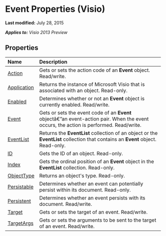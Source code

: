 
# Event Properties (Visio)

 **Last modified:** July 28, 2015

 _**Applies to:** Visio 2013 Preview_

## Properties



|**Name**|**Description**|
|:-----|:-----|
| [Action](dd776f54-051c-13c3-433e-299687203381.md)|Gets or sets the action code of an  **Event** object. Read/write.|
| [Application](1262cbe7-99f1-936a-b1d5-b9cd2cc7f68e.md)|Returns the instance of Microsoft Visio that is associated with an object. Read-only.|
| [Enabled](d83c45f1-3c4f-4d14-cbf0-cb21ef12d294.md)|Determines whether or not an  **Event** object is currently enabled. Read/write.|
| [Event](7b7783c3-2451-752e-6f40-ce25bd3fd696.md)|Gets or sets the event code of an  **Event** objectâ€”an event-action pair. When the event occurs, the action is performed. Read/write.|
| [EventList](7c547795-b0e2-d6b2-4779-a0b494e94272.md)|Returns the  **EventList** collection of an object or the **EventList** collection that contains an **Event** object. Read-only.|
| [ID](d1c5ae17-eb31-48c7-f63a-02121d44f6f5.md)|Gets the ID of an object. Read-only.|
| [Index](256aaa57-b69b-4d10-63af-088d455ee851.md)|Gets the ordinal position of an  **Event** object in the **EventList** collection. Read-only.|
| [ObjectType](f391f85f-8ef1-a7d5-22aa-d60bae7eb18b.md)|Returns an object's type. Read-only.|
| [Persistable](3203ac60-ed7f-81cf-6ecf-0095dbc15c48.md)|Determines whether an event can potentially persist within its document. Read-only.|
| [Persistent](e8912935-8c85-77ff-4dbc-4394e894af19.md)|Determines whether an event persists with its document. Read/write.|
| [Target](92e78a1d-5888-9984-a3c6-6e39ac15c18b.md)|Gets or sets the target of an event. Read/write.|
| [TargetArgs](b2102b52-de0d-30f2-042c-5ebdbf7aaffd.md)|Gets or sets the arguments to be sent to the target of an event. Read/write.|
